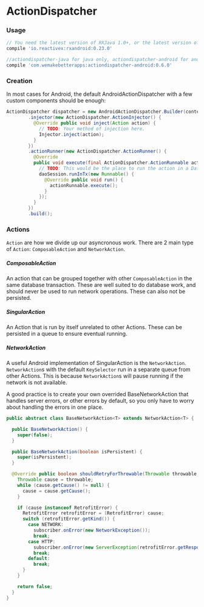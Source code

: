 ActionDispatcher
================

### Usage
```groovy
// You need the latest version of RXJava 1.0+, or the latest version of RXAndroid
compile 'io.reactivex:rxandroid:0.23.0'

//actiondispatcher-java for java only, actiondispatcher-android for android.
compile 'com.wemakebetterapps:actiondispatcher-android:0.6.0'
```


### Creation

In most cases for Android, the default AndroidActionDispatcher with a few custom components should be enough:

```java
ActionDispatcher dispatcher = new AndroidActionDispatcher.Builder(context)
        .injector(new ActionDispatcher.ActionInjector() {
          @Override public void inject(Action action) {
            // TODO: Your method of injection here.
            Injector.inject(action);
          }
        })
        .actionRunner(new ActionDispatcher.ActionRunner() {
          @Override
          public void execute(final ActionDispatcher.ActionRunnable actionRunnable, Action[] actions) {
            // TODO: This would be the place to run the action in a Database Session should you have one.
            daoSession.runInTx(new Runnable() {
              @Override public void run() {
                actionRunnable.execute();
              }
            });
          }
        })
        .build();
```

### Actions

`Action` are how we divide up our asyncronous work. There are 2 main type of `Action`: `ComposableAction` and `NetworkAction`.

##### ComposableAction
An action that can be grouped together with other `ComposableAction` in the same database transaction. These are well suited to do database work, and should never be used to run network operations. These can also not be persisted.

##### SingularAction
An Action that is run by itself unrelated to other Actions. These can be persisted in a queue to ensure eventual running.

##### NetworkAction
A useful Android implementation of SingularAction is the `NetworkAction`. `NetworkAction`s with the default `KeySelector` run in a separate queue from other Actions. This is because `NetworkAction`s will pause running if the network is not available.

A good practice is to create your own overrided BaseNetworkAction that handles server errors, or other errors by default, so you only have to worry about handling the errors in one place.

```java
public abstract class BaseNetworkAction<T> extends NetworkAction<T> {

  public BaseNetworkAction() {
    super(false);
  }

  public BaseNetworkAction(boolean isPersistent) {
    super(isPersistent);
  }

  @Override public boolean shouldRetryForThrowable(Throwable throwable, Subscriber<T> subscriber) {
    Throwable cause = throwable;
    while (cause.getCause() != null) {
      cause = cause.getCause();
    }

    if (cause instanceof RetrofitError) {
      RetrofitError retrofitError = (RetrofitError) cause;
      switch (retrofitError.getKind()) {
        case NETWORK:
          subscriber.onError(new NetworkException());
          break;
        case HTTP:
          subscriber.onError(new ServerException(retrofitError.getResponse().getStatus()));
          break;
        default:
          break;
      }
    }

    return false;
  }
}
```
